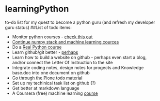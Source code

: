 # learningPython
to-do list for my quest to become a python guru (and refresh my developer guru status)
##List of todo items:
* Monitor python courses - [check this out](https://medium.com/better-programming/my-favorite-free-courses-to-learn-python-in-depth-95eb9508d042)
* [Continue numpy stack and machine learning cources](http://www.udemy.com/course/deep-learning-prerequisites-the-numpy-stack-in-python/learn/lecture/5857390#overview)
* Do a [Real Python course](https://realpython.com/start-here/)
* Learn github/git better  - [perhaps](http://git-scm.com/book/en/v2/Git-Branching-Basic-Branching-and-Merging)
* Learn how to build a website on github - perhaps even start a blog, and/or connect the Letter Of Instruction to the site
* Integrate coding notes, design notes for progects and Knowledge base.doc into one document on github
* [Go through the Plone todo material](http://tutorialtodoapp.readthedocs.org/en/latest/index.html)
* Set up my techinical task list on github (?)
* Get better at markdown language
* A Coursera (free) machine learning [course](https://www.coursera.org/learn/machine-learning)
